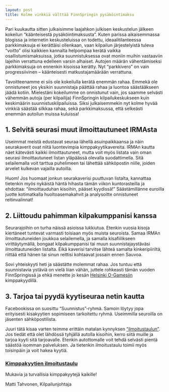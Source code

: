 ```yaml
---
layout: post
title: Kolme vinkkiä välttää FinnSpringin pysäköintimaksu
---
```


Pari kuukautta sitten julkaisimme laajahkon julkisen keskustelun jälkeen kokeilun “käänteisestä pysäköintimaksusta”. Kuten parissa aikaisemmassa blogissa ja internetin keskusteluissa on todettu, ideaalitilanteessa parkkimaksuja ei kerättäisi ollenkaan, vaan kilpailun järjestelyistä tuleva “voitto” olisi kaikkien kannalta helpompaa kerätä vaikka osallistumismaksuissa, jotka suunnistuksessa ovat moniin muihin vastaaviin lajeihin verrattuna edelleen varsin alhaiset. Autojen määrän vähentämiseksi parkkimaksuja on ennenkin kisoissa kerätty. Nyt “parkkivero” on vain progressiivinen – käänteisesti matkustajamäärään verrattuna.

Tavoitteenamme ei siis ole kokeilulla kerätä enemmän rahaa. Emmekä ole onnistuneet jos yksikin suunnistaja päättää rahaa ja luontoa säästääkseen jäädä kotiin. Mielestäni kokeilumme on onnistunut vain, jos saamme selvästi vähemmän autoja (per kilpailija) FinnSpringin kilpailukeskukseen kuin keskimäärin suunnistuskilpailuissa. Siksi julkaisemmekin nyt kolme hyvää vinkkiä säästää silkkaa rahaa, sekä parkkimaksussa, että selkeästi enemmän autoilun muissa kuluissa!

## 1. Selvitä seurasi muut ilmoittautuneet IRMAsta

Useimmat meistä edustavat seuraa lähellä asuinpaikkaansa ja näin seurakaverit ovat niitä luontevimpia kimppakyytikavereita. IRMAn kautta näet kätevästi kaikki ilmoittautuneet, mutta voit myös listata vain oman seurasi ilmoittautuneet listan yläpäässä olevalla suodattimella. Sitä selailemalla voit tarttua puhelimeen tai lähettää sähköpostin niille, joiden arvelet kulkevan vajailla autoilla.

Huom! Jos huomaat jonkun seurakaverisi puuttuvan listalta, kannattaa tietenkin myös nykäistä häntä hihasta tämän viikon kuntorasteilla ja ehdottaa: “ilmoittauduhan kisoihin, pääset kyydissä!” Säästämillänne euroilla juotte kotimatkalla huoltoasemakahvit ja analysoitte onnistuneet reitinvalinnat!

## 2. Liittoudu pahimman kilpakumppanisi kanssa

Seurarajoihin on turha näissä asioissa lukkiutua. Etenkin vuosia kisoja kiertäneet tuntevat varmasti toisiaan myös muista seuroista. Samaa IRMAn ilmoittautuneiden joukkoa selailemella, ja samalla kisafiilikseen virittäytymällä, bongaat kilpakumppanisi tai muun suunnistajaystäväsi ilmoittautuneiden listalta. Eikä kaverisi tarvitse lähteä samalta kinkeripiiriltä, riittää että hänen tai sinun reittisi kohtaavat jossain ennen Sauvoa. 

Sovi yhteiskyyti heti ja säästätte molemmat rahaa. Jos tuntuu että suunnistavia ystäviä on vielä liian vähän, juttele rohkeasti tämän vuoden FinnSpringissä ja ehkä menette jo kesän [Helsinki O-Gamesiin](http://helsinkiogames.fi) kimppakyydillä. 

## 3. Tarjoa tai pyydä kyytiseuraa netin kautta

Facebookissa on suosittu “Suunnistus”-ryhmä. Samoin löytyy jopa erityisesti kisakyytien sopimiseen tarkoitettu ryhmä. Useimmilla seuroilla on jäsenten sähköpostilista. 

Juuri tätä kisaa varten teimme erittäin matalan kynnyksen [“ilmoitustaulun”](https://docs.google.com/spreadsheets/d/1r2sPT9-v6lhxa1H_aXDH0H7nNEI_YtohExgPK6_iM14/edit#gid=0). Jos tiedät että olet lähdössä tyhjällä autolla kisoihin, kerro siitä muille ja tarjoa kyyti sitä tarjoavalle. Etenkin autottomalle voit tehdä selvästi pientä säästöä isomman palveluksen. Ja tietenkin ilmoitustaulu toimii myös toisinpäin ja voit hakea kyytiä.

### [Kimppakyytien ilmoitustaulu](https://docs.google.com/spreadsheets/d/1r2sPT9-v6lhxa1H_aXDH0H7nNEI_YtohExgPK6_iM14/edit#gid=0)

Mukavia ja turvallisia kimppakyytejä kaikille!

Matti Tahvonen, Kilpailunjohtaja
